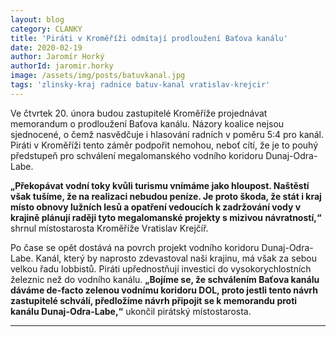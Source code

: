 ```yaml
---
layout: blog
category: CLANKY
title: 'Piráti v Kroměříži odmítají prodloužení Baťova kanálu'
date: 2020-02-19
author: Jaromír Horký
authorId: jaromir.horky
image: /assets/img/posts/batuvkanal.jpg
tags: 'zlinsky-kraj radnice batuv-kanal vratislav-krejcir'
---
```


Ve čtvrtek 20. února budou zastupitelé Kroměříže projednávat memorandum o prodloužení Baťova kanálu. Názory koalice nejsou sjednocené, o čemž nasvědčuje i hlasování radních v poměru 5:4 pro kanál. Piráti v Kroměříži tento záměr podpořit nemohou, neboť cítí, že je to pouhý předstupeň pro schválení megalomanského vodního koridoru Dunaj-Odra-Labe. 

**„Překopávat vodní toky kvůli turismu vnímáme jako hloupost. Naštěstí však tušíme, že na realizaci nebudou peníze. Je proto škoda, že stát i kraj místo obnovy lužních lesů a opatření vedoucích k zadržování vody v krajině plánují raději tyto megalomanské projekty s mizivou návratností,“** shrnul místostarosta Kroměříže Vratislav Krejčíř. 

Po čase se opět dostává na povrch projekt vodního koridoru Dunaj-Odra-Labe. Kanál, který by naprosto zdevastoval naši krajinu, má však za sebou velkou řadu lobbistů. Piráti upřednostňují investici do vysokorychlostních železnic než do vodního kanálu. **„Bojíme se, že schválením Baťova kanálu dáváme de-facto zelenou vodnímu koridoru DOL, proto jestli tento návrh zastupitelé schválí, předložíme návrh připojit se k memorandu proti kanálu Dunaj-Odra-Labe,“** ukončil pirátský místostarosta.

---
